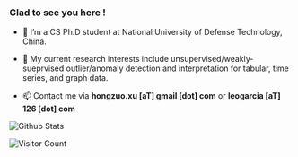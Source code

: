 ### Glad to see you here !

- 🌱 I’m a CS Ph.D student at National University of Defense Technology, China. 
  
- 🔭 My current research interests include unsupervised/weakly-sueprvised outlier/anomaly detection and interpretation for tabular, time series, and graph data. 

- 📫 Contact me via **hongzuo.xu [aT] gmail [dot] com** or **leogarcia [aT] 126 [dot] com**

 
![Github Stats](https://github-readme-stats.vercel.app/api?username=xuhongzuo&show_icons=true&theme=vue&count_private=true)

![Visitor Count](https://profile-counter.glitch.me/xuhongzuo/count.svg)




<!--
**xuhongzuo/xuhongzuo** is a ✨ _special_ ✨ repository because its `README.md` (this file) appears on your GitHub profile.



Here are some ideas to get you started:

- 🔭 I’m currently working on ...
- 🌱 I’m currently learning ...
- 👯 I’m looking to collaborate on ...
- 🤔 I’m looking for help with ...
- 💬 Ask me about ...
- 📫 How to reach me: ...
- 😄 Pronouns: ...
- ⚡ Fun fact: ...
-->
